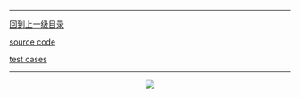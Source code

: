 ----------
[回到上一级目录](https://zhaochenyou.github.io/Way-to-Algorithm/Chapter-4/)

[source code](https://github.com/zhaochenyou/Way-to-Algorithm/blob/master/Chapter-4/src/BidirectionalIncreasingDecreasingSubsequence.hpp)

[test cases](https://github.com/zhaochenyou/Way-to-Algorithm/blob/master/Chapter-4/src/BidirectionalIncreasingDecreasingSubsequence.cpp)

----------
<p align="center"><img src="https://github.com/zhaochenyou/Way-to-Algorithm/raw/master/Chapter-4/LinearDP/res/BidirectionalIncreasingDecreasingSubsequence.png" /></p>
